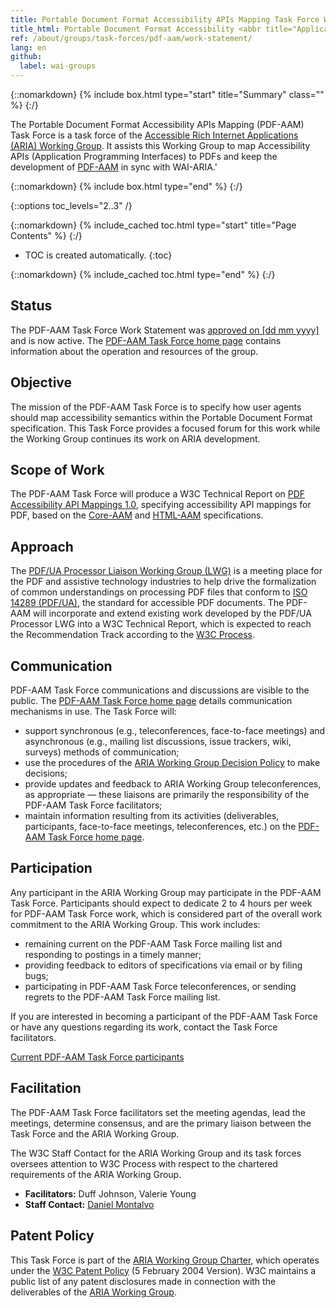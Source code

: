 ```yaml
---
title: Portable Document Format Accessibility APIs Mapping Task Force Work Statement
title_html: Portable Document Format Accessibility <abbr title="Application Programming permalink: /about/groups/task-forces/pdf-aam/work-statement/
ref: /about/groups/task-forces/pdf-aam/work-statement/
lang: en
github:
  label: wai-groups
---
```


{::nomarkdown}
{% include box.html type="start" title="Summary" class="" %}
{:/}

The Portable Document Format Accessibility APIs Mapping (PDF-AAM) Task Force is a task force of the [Accessible Rich Internet Applications (ARIA) Working Group](/about/groups/ariawg/). It assists this Working Group to map Accessibility APIs (Application Programming Interfaces) to PDFs and keep the development of [PDF-AAM](https://w3c.github.io/pdf-aam/) in sync with WAI-ARIA.'

{::nomarkdown}
{% include box.html type="end" %}
{:/}

{::options toc_levels="2..3" /}

{::nomarkdown}
{% include_cached toc.html type="start" title="Page Contents" %}
{:/}

-   TOC is created automatically.
{:toc}

{::nomarkdown}
{% include_cached toc.html type="end" %}
{:/}

## Status

The PDF-AAM Task Force Work Statement was [approved on [dd mm yyyy]](CFC_or_minutes_pointer) and is now active. The [PDF-AAM Task Force home page](/about/groups/task-forces/pdf-aam/) contains information about the operation and resources of the group.

## Objective

The mission of the PDF-AAM Task Force is to specify how user agents should map accessibility semantics within the Portable Document Format specification. This Task Force provides a focused forum for this work while the Working Group continues its work on ARIA development.

## Scope of Work

The PDF-AAM Task Force will produce a W3C Technical Report on [PDF Accessibility API Mappings 1.0](https://w3c.github.io/pdf-aam/), specifying accessibility API mappings for PDF, based on the [Core-AAM](https://www.w3.org/TR/core-aam-1.2/) and [HTML-AAM](https://www.w3.org/TR/html-aam/) specifications.

## Approach

The [PDF/UA Processor Liaison Working Group (LWG)](https://pdfa.org/community/pdf-ua-processor-lwg/) is a meeting place for the PDF and assistive technology industries to help drive the formalization of common understandings on processing PDF files that conform to [ISO 14289 (PDF/UA)](https://www.iso.org/standard/54564.html), the standard for accessible PDF documents. The PDF-AAM will incorporate and extend existing work developed by the PDF/UA Processor LWG into a W3C Technical Report, which is expected to reach the Recommendation Track according to the [W3C Process](https://www.w3.org/policies/process/).

## Communication

PDF-AAM Task Force communications and discussions are visible to the public. The [PDF-AAM Task Force home page](/about/groups/task-forces/pdf-aam/) details communication mechanisms in use. The Task Force will:

- support synchronous (e.g., teleconferences, face-to-face meetings) and asynchronous (e.g., mailing list discussions, issue trackers, wiki, surveys) methods of communication;
- use the procedures of the [ARIA Working Group Decision Policy](/about/groups/ariawg/decision-policy/) to make decisions;
- provide updates and feedback to ARIA Working Group teleconferences, as appropriate — these liaisons are primarily the responsibility of the PDF-AAM Task Force facilitators;
- maintain information resulting from its activities (deliverables, participants, face-to-face meetings, teleconferences, etc.) on the [PDF-AAM Task Force home page](/about/groups/task-forces/practices/).

## Participation

Any participant in the ARIA Working Group may participate in the PDF-AAM Task Force. Participants should expect to dedicate 2 to 4 hours per week for PDF-AAM Task Force work, which is considered part of the overall work commitment to the ARIA Working Group. This work includes:

- remaining current on the PDF-AAM Task Force mailing list and responding to postings in a timely manner;
- providing feedback to editors of specifications via email or by filing bugs;
- participating in PDF-AAM Task Force teleconferences, or sending regrets to the PDF-AAM Task Force mailing list.

If you are interested in becoming a participant of the PDF-AAM Task Force or have any questions regarding its work, contact the Task Force facilitators.

[Current PDF-AAM Task Force participants](https://www.w3.org/groups/tf/pdf-aam/participants/)

## Facilitation

The PDF-AAM Task Force facilitators set the meeting agendas, lead the meetings, determine consensus, and are the primary liaison between the Task Force and the ARIA Working Group.

The W3C Staff Contact for the ARIA Working Group and its task forces oversees attention to W3C Process with respect to the chartered requirements of the ARIA Working Group. 

- **Facilitators:** Duff Johnson, Valerie Young
- **Staff Contact:** [Daniel Montalvo](https://www.w3.org/staff/#dmontalvo)

## Patent Policy

This Task Force is part of the [ARIA Working Group Charter](https://www.w3.org/WAI/ARIA/charter), which operates under the [W3C Patent Policy](https://www.w3.org/Consortium/Patent-Policy-20040205/) (5 February 2004 Version). W3C maintains a public list of any patent disclosures made in connection with the deliverables of the [ARIA Working Group](https://www.w3.org/2004/01/pp-impl/83726/status).
